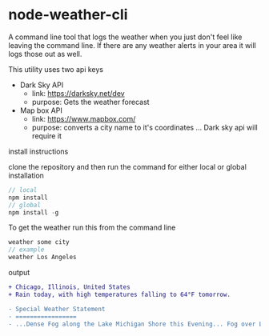 # node-weather-cli

A command line tool that logs the weather when you just don't feel like leaving the command line. If there are any weather alerts in your area it will logs those out as well.

This utility uses two api keys
 - Dark Sky API
    - link: https://darksky.net/dev
    - purpose: Gets the weather forecast
 - Map box API  
    - link: https://www.mapbox.com/
    - purpose: converts a city name to it's coordinates ... Dark sky api will require it

install instructions

clone the repository and then run the command for either local or global installation
```javascript
// local
npm install
// global
npm install -g
```
To get the weather run this from the command line
```javascript
weather some city
// example
weather Los Angeles
```

output
``` diff
+ Chicago, Illinois, United States
+ Rain today, with high temperatures falling to 64°F tomorrow.

- Special Weather Statement
- =================
- ...Dense Fog along the Lake Michigan Shore this Evening... Fog over Lake Michigan will continue to move onto shoreline - areas in Illinois this evening, resulting in periods of dense fog along the immediate shoreline. Fog will continue to  - spread inland, with briefly dense fog possible.
```
